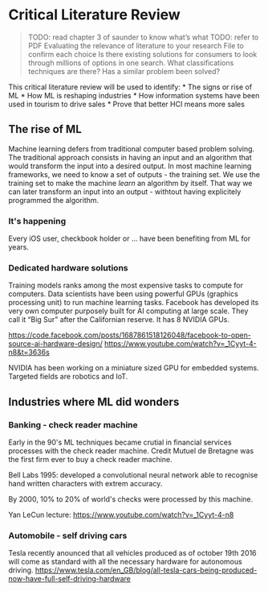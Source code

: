 # Critical Literature Review
>TODO: read chapter 3 of saunder to know what’s what
>TODO: refer to PDF Evaluating the relevance of literature to your research File to confirm each choice
>Is there existing solutions for consumers to look through millions of options in one search.
>What classifications techniques are there?
>Has a similar problem been solved?

This critical literature review will be used to identify:
	* The signs or rise of ML
	* How ML is reshaping industries
	* How information systems have been used in tourism to drive sales
	* Prove that better HCI means more sales

## The rise of ML

Machine learning defers from traditional computer based problem solving. The traditional approach consists in having an input and an algorithm that would transform the input into a desired output. In most machine learning frameworks, we need to know a set of outputs - the training set. We use the training set to make the machine *learn* an algorithm by itself. That way we can later transform an input into an output - withtout having explicitely programmed the algorithm.

### It's happening
Every iOS user, checkbook holder or ... have been benefiting from ML for years.

### Dedicated hardware solutions
Training models ranks among the most expensive tasks to compute for computers. Data scientists have been using powerful GPUs (graphics processing unit) to run machine learning tasks.
Facebook has developed its very own computer purposely built for AI computing at large scale. They call it “Big Sur” after the Californian reserve. It has 8 NVIDIA GPUs.

https://code.facebook.com/posts/1687861518126048/facebook-to-open-source-ai-hardware-design/
https://www.youtube.com/watch?v=_1Cyyt-4-n8&t=3636s

NVIDIA has been working on a miniature sized GPU for embedded systems. Targeted fields are robotics and IoT.


## Industries where ML did wonders

### Banking - check reader machine
Early in the 90's ML techniques became crutial in financial services processes with the check reader machine. Credit Mutuel de Bretagne was the first firm ever to buy a check reader machine.

Bell Labs 1995: developed a convolutional neural network able to recognise hand written characters with extrem accuracy.

By 2000, 10% to 20% of world's checks were processed by this machine.

Yan LeCun lecture: https://www.youtube.com/watch?v=_1Cyyt-4-n8

### Automobile - self driving cars
Tesla recently anounced that all vehicles produced as of october 19th 2016 will come as standard with all the necessary hardware for autonomous driving.
https://www.tesla.com/en_GB/blog/all-tesla-cars-being-produced-now-have-full-self-driving-hardware